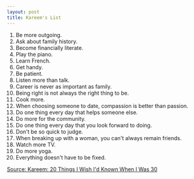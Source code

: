 ```yaml
---
layout: post
title: Kareem's List
---
```

1. Be more outgoing.
1. Ask about family history.
1. Become financially literate.
1. Play the piano.
1. Learn French.
1. Get handy.
1. Be patient.
1. Listen more than talk.
1. Career is never as important as family.
1. Being right is not always the right thing to be.
1. Cook more.
1. When choosing someone to date, compassion is better than passion.
1. Do one thing every day that helps someone else.
1. Do more for the community.
1. Do one thing every day that you look forward to doing.
1. Don't be so quick to judge.
1. When breaking up with a woman, you can't always remain friends.
1. Watch more TV.
1. Do more yoga.
1. Everything doesn't have to be fixed.

[Source: Kareem: 20 Things I Wish I'd Known When I Was 30](http://www.esquire.com/blogs/culture/kareem-things-i-wish-i-knew)